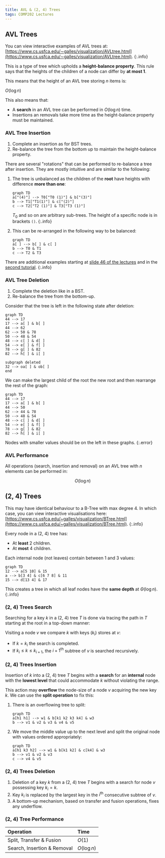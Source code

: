 ```yaml
---
title: AVL & (2, 4) Trees
tags: COMP202 Lectures
---
```

## AVL Trees
You can view interactive examples of AVL trees at: [https://www.cs.usfca.edu/∼galles/visualization/AVLtree.html](https://www.cs.usfca.edu/∼galles/visualization/AVLtree.html).
{:.info}

This is a type of tree which upholds a **height-balance property**. This rule says that the heights of the children of a node can differ by **at most 1**.

This means that the height of an AVL tree storing $n$ items is:

$O(\log n)$

This also means that:

* A **search** in an AVL tree can be performed in $O(\log n)$ time.
* Insertions an removals take more time as the height-balance property must be maintained.

### AVL Tree Insertion

1. Complete an insertion as for BST trees.
1. Re-balance the tree from the bottom up to maintain the height-balance property.

There are several "rotations" that can be performed to re-balance a tree after insertion. They are mostly intuitive and are similar to the following:

1. The tree is unbalanced as the children of the **root** have heights with difference **more than one**:

	```mermaid
	graph TD
	a["(4)"] --> T0["T0 (1)"] & b["(3)"]
	b --> T1["T1(1)"] & c["(2)"]
	c --> T2["T2 (1)"] & T3["T3 (1)"]
	```
	
	$T_0$ and so on are arbitrary sub-trees. The height of a specific node is in brackets `()`.
	{:.info}
1. This can be re-arranged in the following way to be balanced:

	```mermaid
	graph TD
	a[ ] --> b[ ] & c[ ]
	b --> T0 & T1
	c --> T2 & T3
	```
	
There are additional examples starting at [slide 46 of the lectures](https://liverpool.instructure.com/courses/47215/files/6844264?module_item_id=1390253) and in the [second tutorial](https://liverpool.instructure.com/courses/47215/files/6898644?module_item_id=1402794).
{:.info}

### AVL Tree Deletion

1. Complete the deletion like in a BST.
1. Re-balance the tree from the bottom-up.

Consider that the tree is left in the following state after deletion:

```mermaid
graph TD
44 --> 17
17 --> a[ ] & b[ ]
44 --> 62
62 --> 50 & 78
50 --> 48 & 54
48 --> c[ ] & d[ ]
54 --> e[ ] & f[ ]
78 --> g[ ] & 82
82 --> h[ ] & i[ ]

subgraph deleted
32 --> oa[ ] & ob[ ]
end
```

We can make the largest child of the root the new root and then rearrange the rest of the graph:

```mermaid
graph TD
44 --> 17
17 --> a[ ] & b[ ]
44 --> 50
62 --> 44 & 78
50 --> 48 & 54
48 --> c[ ] & d[ ]
54 --> e[ ] & f[ ]
78 --> g[ ] & 82
82 --> h[ ] & i[ ]
```

Nodes with smaller values should be on the left in these graphs.
{:.error}

### AVL Performance
All operations (search, insertion and removal) on an AVL tree with $n$ elements can be performed in:

$$
O(\log n)
$$

## (2, 4) Trees
This may have identical behaviour to a B-Tree with max degree 4. In which case, you can view interactive visualisations here: [https://www.cs.usfca.edu/~galles/visualization/BTree.html](https://www.cs.usfca.edu/~galles/visualization/BTree.html).
{:.info}

Every node in a (2, 4) tree has:

* At **least** 2 children.
* At **most** 4 children.

Each internal node (not leaves) contain between 1 and 3 values:

```mermaid
graph TD
12 --> a[5 10] & 15
a --> b[3 4] & c[6 7 8] & 11
15 --> d[13 4] & 17
```

This creates a tree in which all leaf nodes have the **same depth** at $\Theta(\log n)$.
{:.info}

### (2, 4) Trees Search
Searching for a key $k$ in a (2, 4) tree $T$ is done via tracing the path in $T$ starting at the root in a top-down manner:

Visiting a node $v$ we compare $k$ with keys ($k_i$) stores at $v$:

* If $k=k_i$ the search is completed.
* If $k_i\leq k \leq k_{i+1}$, the $i+1^{\text{th}}$ subtree of $v$ is searched recursively.

### (2, 4) Trees Insertion
Insertion of $k$ into a (2, 4) tree $T$ begins with a **search** for an **internal** node with the **lowest level** that could accommodate $k$ without violating the range.

This action may **overflow** the node-size of a node $v$ acquiring the new key $k$. We can use the **split operation** to fix this:

1. There is an overflowing tree to split:
	
	```mermaid
	graph TD
	a[h1 h1] --> w1 & b[k1 k2 k3 k4] & w3
	b --> v1 & v2 & v3 & v4 & v5
	```

1. We move the middle value up to the next level and split the original node with values ordered appropriately:

	```mermaid
	graph TD
	a[h1 k3 h2] --> w1 & b[k1 k2] & c[k4] & w3
	b --> v1 & v2 & v3
	c --> v4 & v5
	```

### (2, 4) Trees Deletion

1. Deletion of a key $k$ from a (2, 4) tree $T$ begins with a search for node $v$ possessing key $k_i=k$.
1. Key $k_i$ is replaced by the largest key in the $i^{\text{th}}$ consecutive subtree of $v$.
1. A bottom-up mechanism, based on transfer and fusion operations, fixes any underflow.

### (2, 4) Tree Performance

| Operation | Time |
| :-- | :-- |
| Split, Transfer & Fusion | $O(1)$ |
| Search, Insertion & Removal | $O(\log n)$ |